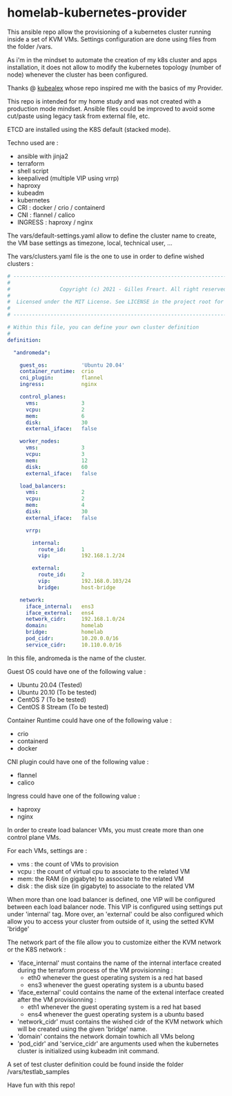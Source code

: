 # homelab-kubernetes-provider

This ansible repo allow the provisioning of a kubernetes cluster running inside a set of KVM VMs.
Settings configuration are done using files from the folder /vars.

As i'm in the mindset to automate the creation of my k8s cluster and apps installation, it does not
allow to modify the kubernetes topology (number of node) whenever the cluster has been configured.

Thanks @ [kubealex](https://github.com/kubealex/libvirt-k8s-provisioner) whose repo inspired me with 
the basics of my Provider.

This repo is intended for my home study and was not created with a production mode mindset. Ansible 
files could be improved to avoid some cut/paste using legacy task from external file, etc.

ETCD are installed using the K8S default (stacked mode).

Techno used are :
* ansible with jinja2
* terraform
* shell script
* keepalived (multiple VIP using vrrp)
* haproxy
* kubeadm
* kubernetes
* CRI : docker / crio / containerd
* CNI : flannel / calico
* INGRESS : haproxy / nginx

The vars/default-settings.yaml allow to define the cluster name to create, the VM base settings as timezone, local, technical user, ...

The vars/clusters.yaml file is the one to use in order to define wished clusters :

``` yaml
# ------------------------------------------------------------------------------------------ #
#                                                                                            #
#                Copyright (c) 2021 - Gilles Freart. All right reserved                      #
#                                                                                            #
#  Licensed under the MIT License. See LICENSE in the project root for license information.  #
#                                                                                            #
# ------------------------------------------------------------------------------------------ #

# Within this file, you can define your own cluster definition
#
definition:

  "andromeda":

    guest_os:           'Ubuntu 20.04'
    container_runtime:  crio
    cni_plugin:         flannel
    ingress:            nginx

    control_planes:
      vms:              3
      vcpu:             2
      mem:              6
      disk:             30
      external_iface:   false

    worker_nodes:
      vms:              3
      vcpu:             3
      mem:              12
      disk:             60
      external_iface:   false

    load_balancers:
      vms:              2
      vcpu:             2
      mem:              4
      disk:             30
      external_iface:   false

      vrrp:

        internal:
          route_id:     1
          vip:          192.168.1.2/24

        external:
          route_id:     2
          vip:          192.168.0.103/24
          bridge:       host-bridge

    network:
      iface_internal:   ens3
      iface_external:   ens4
      network_cidr:     192.168.1.0/24
      domain:           homelab
      bridge:           homelab
      pod_cidr:         10.20.0.0/16
      service_cidr:     10.110.0.0/16

```

In this file, andromeda is the name of the cluster.

Guest OS could have one of the following value :
* Ubuntu 20.04 (Tested)
* Ubuntu 20.10 (To be tested)
* CentOS 7 (To be tested)
* CentOS 8 Stream (To be tested)

Container Runtime could have one of the following value :
* crio
* containerd
* docker

CNI plugin could have one of the following value :
* flannel
* calico

Ingress could have one of the following value :
* haproxy
* nginx

In order to create load balancer VMs, you must create more than one control plane VMs. 

For each VMs, settings are :
* vms : the count of VMs to provision
* vcpu : the count of virtual cpu to associate to the related VM
* mem: the RAM (in gigabyte) to associate to the related VM
* disk : the disk size (in gigabyte) to associate to the related VM

When more than one load balancer is defined, one VIP will be configured between each load balancer node. This VIP is configured
using settings put under 'internal' tag. More over, an 'external' could be also configured which allow you to access your cluster
from outside of it, using the setted KVM  'bridge'

The network part of the file allow you to customize either the KVM network or the K8S network :
* 'iface_internal' must contains the name of the internal interface created during the terraform process of the VM provisionning :
  * eth0 whenever the guest operating system is a red hat based
  * ens3 whenever the guest operating system is a ubuntu based
* 'iface_external' could contains the name of the extenal interface created after the VM provisionning :
  * eth1 whenever the guest operating system is a red hat based
  * ens4 whenever the guest operating system is a ubuntu based
* 'network_cidr' must contains the wished cidr of the KVM network which will be created using the given 'bridge' name.
* 'domain' contains the network domain towhich all VMs belong
* 'pod_cidr' and 'service_cidr' are arguments used when the kubernetes cluster is initialized using kubeadm init command.

A set of test cluster definition could be found inside the folder /vars/testlab_samples


Have fun with this repo!
